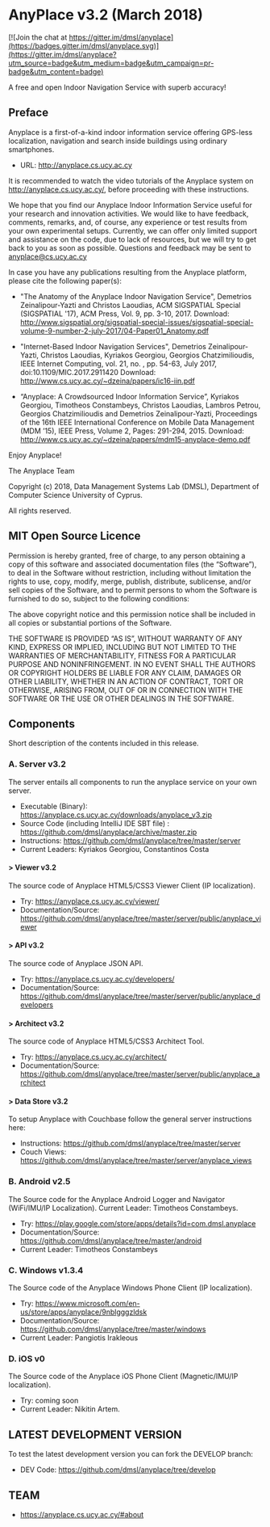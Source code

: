 # AnyPlace v3.2 (March 2018)

[![Join the chat at https://gitter.im/dmsl/anyplace](https://badges.gitter.im/dmsl/anyplace.svg)](https://gitter.im/dmsl/anyplace?utm_source=badge&utm_medium=badge&utm_campaign=pr-badge&utm_content=badge)

A free and open Indoor Navigation Service with superb accuracy!

## Preface 
Anyplace is a first-of-a-kind indoor information service offering GPS-less
localization, navigation and search inside buildings using ordinary smartphones. 
	 
- URL: http://anyplace.cs.ucy.ac.cy

It is recommended to watch the video tutorials of the Anyplace system on http://anyplace.cs.ucy.ac.cy/, before proceeding with these instructions.

We hope that you find our Anyplace Indoor Information Service useful for your research and innovation activities.  We would like to have feedback, comments, remarks, and, of course, any experience or test results from your own experimental setups. Currently, we can offer only limited support and assistance on the code, due to lack of resources, but we will try to get back to you as soon as possible. Questions and feedback may be sent to anyplace@cs.ucy.ac.cy

In case you have any publications resulting from the Anyplace platform, please cite the following paper(s):

- "The Anatomy of the Anyplace Indoor Navigation Service", Demetrios Zeinalipour-Yazti and Christos Laoudias, ACM SIGSPATIAL Special (SIGSPATIAL '17), ACM Press, Vol. 9, pp. 3-10, 2017. Download: http://www.sigspatial.org/sigspatial-special-issues/sigspatial-special-volume-9-number-2-july-2017/04-Paper01_Anatomy.pdf

- "Internet-Based Indoor Navigation Services", Demetrios Zeinalipour-Yazti, Christos Laoudias, Kyriakos Georgiou, Georgios Chatzimilioudis,  IEEE Internet Computing, vol. 21, no. , pp. 54-63, July 2017, doi:10.1109/MIC.2017.2911420 Download: http://www.cs.ucy.ac.cy/~dzeina/papers/ic16-iin.pdf

- “Anyplace: A Crowdsourced Indoor Information Service”, Kyriakos Georgiou, Timotheos Constambeys, Christos Laoudias, Lambros Petrou, Georgios Chatzimilioudis and Demetrios Zeinalipour-Yazti, Proceedings of the 16th IEEE International Conference on Mobile Data Management (MDM ’15), IEEE Press, Volume 2, Pages: 291-294, 2015. Download: http://www.cs.ucy.ac.cy/~dzeina/papers/mdm15-anyplace-demo.pdf

Enjoy Anyplace!

The Anyplace Team 
	 
Copyright (c) 2018, Data Management Systems Lab (DMSL), Department of Computer Science
University of Cyprus.

All rights reserved.

## MIT Open Source Licence

Permission is hereby granted, free of charge, to any person obtaining a copy of
this software and associated documentation files (the “Software”), to deal in the
Software without restriction, including without limitation the rights to use, copy,
modify, merge, publish, distribute, sublicense, and/or sell copies of the Software,
and to permit persons to whom the Software is furnished to do so, subject to the
following conditions:
	 
The above copyright notice and this permission notice shall be included in all
copies or substantial portions of the Software.
	 
THE SOFTWARE IS PROVIDED “AS IS”, WITHOUT WARRANTY OF ANY KIND, EXPRESS
OR IMPLIED, INCLUDING BUT NOT LIMITED TO THE WARRANTIES OF MERCHANTABILITY,
FITNESS FOR A PARTICULAR PURPOSE AND NONINFRINGEMENT. IN NO EVENT SHALL THE
AUTHORS OR COPYRIGHT HOLDERS BE LIABLE FOR ANY CLAIM, DAMAGES OR OTHER
LIABILITY, WHETHER IN AN ACTION OF CONTRACT, TORT OR OTHERWISE, ARISING
FROM, OUT OF OR IN CONNECTION WITH THE SOFTWARE OR THE USE OR OTHER
DEALINGS IN THE SOFTWARE.
	
## Components 

Short description of the contents included in this release.

### A. Server v3.2

The server entails all components to run the anyplace service on your own server. 

- Executable (Binary): https://anyplace.cs.ucy.ac.cy/downloads/anyplace_v3.zip
- Source Code (including IntelliJ IDE SBT file) : https://github.com/dmsl/anyplace/archive/master.zip
- Instructions: https://github.com/dmsl/anyplace/tree/master/server
- Current Leaders: Kyriakos Georgiou, Constantinos Costa 

#### > Viewer v3.2
The source code of Anyplace HTML5/CSS3 Viewer Client (IP localization). 
- Try: https://anyplace.cs.ucy.ac.cy/viewer/
- Documentation/Source: https://github.com/dmsl/anyplace/tree/master/server/public/anyplace_viewer

#### > API v3.2
The source code of Anyplace JSON API.  
- Try: https://anyplace.cs.ucy.ac.cy/developers/
- Documentation/Source: https://github.com/dmsl/anyplace/tree/master/server/public/anyplace_developers

#### > Architect v3.2
The source code of Anyplace HTML5/CSS3 Architect Tool. 
- Try: https://anyplace.cs.ucy.ac.cy/architect/
- Documentation/Source: https://github.com/dmsl/anyplace/tree/master/server/public/anyplace_architect

#### > Data Store v3.2
To setup Anyplace with Couchbase follow the general server instructions here:
- Instructions: https://github.com/dmsl/anyplace/tree/master/server
- Couch Views: https://github.com/dmsl/anyplace/tree/master/server/anyplace_views 

### B. Android v2.5 
The Source code for the Anyplace Android Logger and Navigator (WiFi/IMU/IP Localization). Current Leader: Timotheos Constambeys. 
- Try: https://play.google.com/store/apps/details?id=com.dmsl.anyplace
- Documentation/Source: https://github.com/dmsl/anyplace/tree/master/android
- Current Leader: Timotheos Constambeys

### C. Windows v1.3.4
The Source code of the Anyplace Windows Phone Client (IP localization). 
- Try: https://www.microsoft.com/en-us/store/apps/anyplace/9nblgggzldsk
- Documentation/Source: https://github.com/dmsl/anyplace/tree/master/windows
- Current Leader: Pangiotis Irakleous

### D. iOS v0
The Source code of the Anyplace iOS Phone Client (Magnetic/IMU/IP localization). 
- Try: coming soon
- Current Leader: Nikitin Artem.

## LATEST DEVELOPMENT VERSION
To test the latest development version you can fork the DEVELOP branch: 
- DEV Code: https://github.com/dmsl/anyplace/tree/develop

## TEAM
- https://anyplace.cs.ucy.ac.cy/#about

